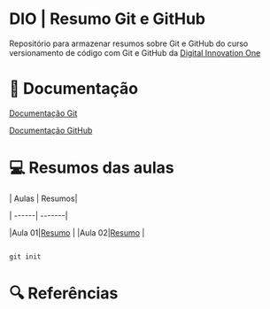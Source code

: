 # DIO | Resumo Git e GitHub



Repositório para armazenar resumos sobre Git e GitHub do curso versionamento de código com Git e GitHub da [Digital Innovation One](https://www.dio.me/)



# 📖 Documentação

[Documentação Git](https://git-scm.com/doc)

[Documentação GitHub](https://docs.github.com/pt)



# 💻 Resumos das aulas



| Aulas | Resumos|

| ------| -------|

|Aula  01|[Resumo]() |
|Aula  02|[Resumo]() |



```

git init

```

# 🔍 Referências

